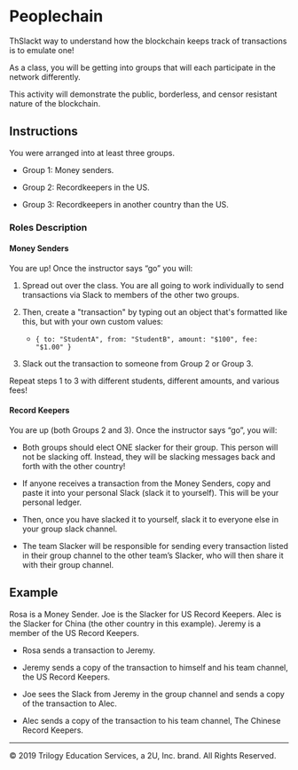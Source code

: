 # Peoplechain

ThSlackt way to understand how the blockchain keeps track of transactions is to emulate one!

As a class, you will be getting into groups that will each participate in the network differently.

This activity will demonstrate the public, borderless, and censor resistant nature of the blockchain.

## Instructions

You were arranged into at least three groups.

* Group 1: Money senders.

* Group 2: Recordkeepers in the US.

* Group 3: Recordkeepers in another country than the US.

### Roles Description

#### Money Senders

You are up! Once the instructor says “go” you will:

1. Spread out over the class. You are all going to work individually to send transactions via Slack to members of the other two groups.

2. Then, create a "transaction" by typing out an object that's formatted like this, but with your own custom values:

    * `{ to: "StudentA", from: "StudentB", amount: "$100", fee: "$1.00" }`

3. Slack out the transaction to someone from Group 2 or Group 3.

Repeat steps 1 to 3 with different students, different amounts, and various fees!

#### Record Keepers

You are up (both Groups 2 and 3). Once the instructor says “go”, you will:

* Both groups should elect ONE slacker for their group. This person will not be slacking off. Instead, they will be slacking messages back and forth with the other country!

* If anyone receives a transaction from the Money Senders, copy and paste it into your personal Slack (slack it to yourself). This will be your personal ledger.

* Then, once you have slacked it to yourself, slack it to everyone else in your group slack channel.

* The team Slacker will be responsible for sending every transaction listed in their group channel to the other team’s Slacker, who will then share it with their group channel.

## Example

Rosa is a Money Sender. Joe is the Slacker for US Record Keepers. Alec is the Slacker for China (the other country in this example). Jeremy is a member of the US Record Keepers.

* Rosa sends a transaction to Jeremy.

* Jeremy sends a copy of the transaction to himself and his team channel, the US Record Keepers.

* Joe sees the Slack from Jeremy in the group channel and sends a copy of the transaction to Alec.

* Alec sends a copy of the transaction to his team channel, The Chinese Record Keepers.

---
© 2019 Trilogy Education Services, a 2U, Inc. brand. All Rights Reserved.
